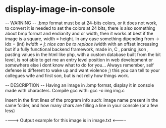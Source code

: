 # display-image-in-console
-- WARNING -- .bmp format must be at 24-bits colors, or it does not work, to convert it is needed to set the colors at 24 bits, there is also something about bmp format and endianity and or width, then it works at best if the image is a square, width = height. In any case something dipending from -> idx = (int) i*width + j; nice can be to replace i*width with an offset increasing but if a fully functional backend framework, made in, C , parsing json , pasting values in the html like php, with a custom database built from the bit level, is not able to get me an entry level position in web development or somewhere else i dont know what to do for you... Always remember, self defense is different to wake up and want violence ;) this you can tell to your collegues wife and first son, but is not relly how things work. 

-- DESCRIPTION --
Having an image in .bmp format, display it in console made with characters.
Compile gcc with: gcc -o img img.c

Insert in the first lines of the program info such: image name present in the same folder, and how many chars are filling a line in your console (or a few less)

----> Output example for this image is in image.txt <----
